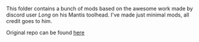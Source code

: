 This folder contains a bunch of mods based on the awesome work made by discord user *Long* on his Mantis toolhead.
I've made just minimal mods, all credit goes to him.

Original repo can be found [here](https://github.com/mandryd/VoronUsers/tree/master/printer_mods/Long/Mantis_Dual_5015) 
